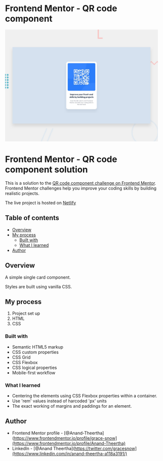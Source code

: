 # Frontend Mentor - QR code component

![Design preview for the QR code component coding challenge](./design/desktop-preview.jpg)

# Frontend Mentor - QR code component solution

This is a solution to the [QR code component challenge on Frontend Mentor](https://www.frontendmentor.io/challenges/qr-code-component-iux_sIO_H). Frontend Mentor challenges help you improve your coding skills by building realistic projects.

The live project is hosted on [Netlify](https://anandtheertha-qr-code-component.netlify.app/)

## Table of contents

- [Overview](#overview)
- [My process](#my-process)
  - [Built with](#built-with)
  - [What I learned](#what-i-learned)
- [Author](#author)


## Overview

A simple single card component.

Styles are built using vanilla CSS. 


## My process

1. Project set up
2. HTML
3. CSS

### Built with

- Semantic HTML5 markup
- CSS custom properties
- CSS Grid
- CSS Flexbox
- CSS logical properties
- Mobile-first workflow

### What I learned

- Centering the elements using CSS Flexbox properties within a container.
- Use 'rem' values instead of harcoded 'px' units
- The exact working of margins and paddings for an element. 

## Author

- Frontend Mentor profile - [@Anand-Theertha](https://www.frontendmentor.io/profile/grace-snow](https://www.frontendmentor.io/profile/Anand-Theertha)
- LinkedIn - [@Anand Theertha](https://twitter.com/gracesnow](https://www.linkedin.com/in/anand-theertha-a118a3191/)

